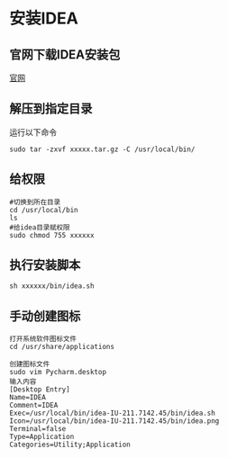 # 安装IDEA

## 官网下载IDEA安装包

[官网](https://www.jetbrains.com/idea/download/#section=linux)

## 解压到指定目录

运行以下命令
```shell
sudo tar -zxvf xxxxx.tar.gz -C /usr/local/bin/
```

## 给权限

```
#切换到所在目录
cd /usr/local/bin
ls
#给idea目录赋权限
sudo chmod 755 xxxxxx
```

## 执行安装脚本
```
sh xxxxxx/bin/idea.sh
```
## 手动创建图标

```
打开系统软件图标文件
cd /usr/share/applications

创建图标文件
sudo vim Pycharm.desktop
输入内容
[Desktop Entry]
Name=IDEA
Comment=IDEA
Exec=/usr/local/bin/idea-IU-211.7142.45/bin/idea.sh
Icon=/usr/local/bin/idea-IU-211.7142.45/bin/idea.png
Terminal=false
Type=Application
Categories=Utility;Application
```
